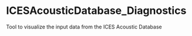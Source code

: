 # ICESAcousticDatabase_Diagnostics
Tool to visualize the input data from the ICES Acoustic Database
